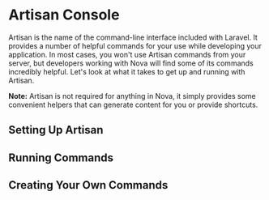 # Artisan Console

Artisan is the name of the command-line interface included with Laravel. It provides a number of helpful commands for your use while developing your application. In most cases, you won't use Artisan commands from your server, but developers working with Nova will find some of its commands incredibly helpful. Let's look at what it takes to get up and running with Artisan.

__Note:__ Artisan is not required for anything in Nova, it simply provides some convenient helpers that can generate content for you or provide shortcuts.

## Setting Up Artisan

## Running Commands

## Creating Your Own Commands
